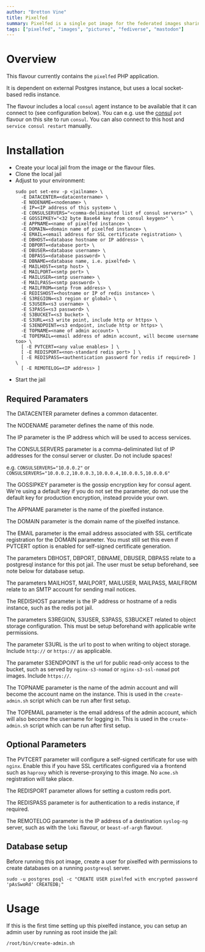 ```yaml
---
author: "Bretton Vine"
title: Pixelfed
summary: Pixelfed is a single pot image for the federated images sharing application.
tags: ["pixelfed", "images", "pictures", "fediverse", "mastodon"]
---
```


# Overview

This flavour currently contains the ```pixelfed``` PHP application.

It is dependent on external Postgres instance, but uses a local socket-based redis instance.

The flavour includes a local ```consul``` agent instance to be available that it can connect to (see configuration below). You can e.g. use the [consul](https://potluck.honeyguide.net/blog/consul/) ```pot``` flavour on this site to run ```consul```. You can also connect to this host and ```service consul restart``` manually.

# Installation

* Create your local jail from the image or the flavour files.
* Clone the local jail
* Adjust to your environment:
  ```
  sudo pot set-env -p <jailname> \
    -E DATACENTER=<datacentername> \
    -E NODENAME=<nodename> \
    -E IP=<IP address of this system> \
    -E CONSULSERVERS="<comma-deliminated list of consul servers>" \
    -E GOSSIPKEY="<32 byte Base64 key from consul keygen>" \
    -E APPNAME=<name of pixelfed instance> \
    -E DOMAIN=<domain name of pixelfed instance> \
    -E EMAIL=<email address for SSL certificate registration> \
    -E DBHOST=<database hostname or IP address> \
    -E DBPORT=<database port> \
    -E DBUSER=<database username> \
    -E DBPASS=<database password> \
    -E DBNAME=<database name, i.e. pixelfed> \
    -E MAILHOST=<smtp host> \
    -E MAILPORT=<smtp port> \
    -E MAILUSER=<smtp username> \
    -E MAILPASS=<smtp password> \
    -E MAILFROM=<smtp from address> \
    -E REDISHOST=<hostname or IP of redis instance> \
    -E S3REGION=<s3 region or global> \
    -E S3USER=<s3 username> \
    -E S3PASS=<s3 password> \
    -E S3BUCKET=<s3 bucket> \
    -E S3URL=<s3 write point, include http or https> \
    -E S3ENDPOINT=<s3 endpoint, include http or https> \
    -E TOPNAME=<name of admin account> \
    -E TOPEMAIL=<email address of admin account, will become username too> \
    [ -E PVTCERT=<any value enables> ] \
    [ -E REDISPORT=<non-standard redis port> ] \
    [ -E REDISPASS=<authentication password for redis if required> ] \
    [ -E REMOTELOG=<IP address> ]
  ```
* Start the jail

## Required Paramaters
The DATACENTER parameter defines a common datacenter.

The NODENAME parameter defines the name of this node.

The IP parameter is the IP address which will be used to access services.

The CONSULSERVERS parameter is a comma-deliminated list of IP addresses for the consul server or cluster. Do not include spaces!

e.g. ```CONSULSERVERS="10.0.0.2"``` or ```CONSULSERVERS="10.0.0.2,10.0.0.3,10.0.0.4,10.0.0.5,10.0.0.6"```

The GOSSIPKEY parameter is the gossip encryption key for consul agent. We're using a default key if you do not set the parameter, do not use the default key for production encryption, instead provide your own.

The APPNAME parameter is the name of the pixelfed instance.

The DOMAIN parameter is the domain name of the pixelfed instance.

The EMAIL parameter is the email address associated with SSL certificate registration for the DOMAIN parameter. You must still set this even if PVTCERT option is enabled for self-signed certificate generation.

The parameters DBHOST, DBPORT, DBNAME, DBUSER, DBPASS relate to a postgresql instance for this pot jail. The user must be setup beforehand, see note below for database setup.

The parameters MAILHOST, MAILPORT, MAILUSER, MAILPASS, MAILFROM relate to an SMTP account for sending mail notices.

The REDISHOST parameter is the IP address or hostname of a redis instance, such as the redis pot jail. 

The parameters S3REGION, S3USER, S3PASS, S3BUCKET related to object storage configuration. This must be setup beforehand with applicable write permissions.

The parameter S3URL is the url to post to when writing to object storage. Include `http://` or `https://` as applicable.

The parameter S3ENDPOINT is the url for public read-only access to the bucket, such as served by `nginx-s3-nomad` or `nginx-s3-ssl-nomad` pot images. Include `https://`.

The TOPNAME parameter is the name of the admin account and will become the account name on the instance. This is used in the `create-admin.sh` script which can be run after first setup.

The TOPEMAIL parameter is the email address of the admin account, which will also become the username for logging in. This is used in the `create-admin.sh` script which can be run after first setup.

## Optional Parameters

The PVTCERT parameter will configure a self-signed certificate for use with `nginx`. Enable this if you have SSL certificates configured via a frontend such as `haproxy` which is reverse-proxying to this image. No `acme.sh` registration will take place.

The REDISPORT parameter allows for setting a custom redis port. 

The REDISPASS parameter is for authentication to a redis instance, if required.

The REMOTELOG parameter is the IP address of a destination ```syslog-ng``` server, such as with the ```loki``` flavour, or ```beast-of-argh``` flavour.

## Database setup

Before running this pot image, create a user for pixelfed with permissions to create databases on a running `postgresql` server.

```
sudo -u postgres psql -c "CREATE USER pixelfed with encrypted password 'pAsSwoRd' CREATEDB;"
```

# Usage

If this is the first time setting up this pixelfed instance, you can setup an admin user by running as root inside the jail:
```
/root/bin/create-admin.sh
```

